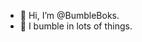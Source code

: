 - 👋 Hi, I’m @BumbleBoks.
- 👀 I bumble in lots of things.

<!---
BumbleBoks/BumbleBoks is a ✨ special ✨ repository because its `README.md` (this file) appears on your GitHub profile.
You can click the Preview link to take a look at your changes.
--->
